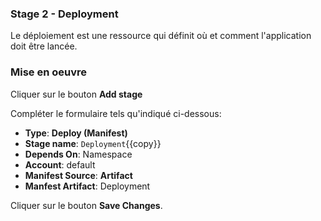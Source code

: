### Stage 2 - Deployment

Le déploiement est une ressource qui définit où et comment l'application doit être lancée.

### Mise en oeuvre

Cliquer sur le bouton **Add stage**

Compléter le formulaire tels qu'indiqué ci-dessous:


* **Type**: **Deploy (Manifest)**
* **Stage name**: `Deployment`{{copy}}
* **Depends On**: Namespace
* **Account**: default
* **Manifest Source**: **Artifact**
* **Manfest Artifact**: Deployment

Cliquer sur le bouton **Save Changes**.

